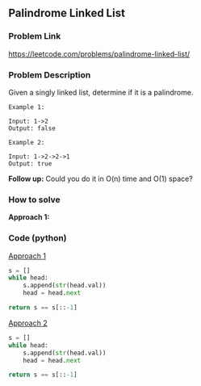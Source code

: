 ## Palindrome Linked List

### Problem Link

https://leetcode.com/problems/palindrome-linked-list/

### Problem Description 

Given a singly linked list, determine if it is a palindrome.

```
Example 1: 

Input: 1->2
Output: false

```

```
Example 2: 

Input: 1->2->2->1
Output: true

```

**Follow up:**
Could you do it in O(n) time and O(1) space?

### How to solve 

**Approach 1:** 


### Code (python)

[Approach 1](https://github.com/yanray/leetcode/blob/master/problems/0234Palindrome_Linked_List/0234Palindrome_Linked_List1.py)

```python
s = []
while head:
    s.append(str(head.val))
    head = head.next

return s == s[::-1]
```

[Approach 2](https://github.com/yanray/leetcode/blob/master/problems/0234Palindrome_Linked_List/0234Palindrome_Linked_List2.py)

```python
s = []
while head:
    s.append(str(head.val))
    head = head.next

return s == s[::-1]
```
